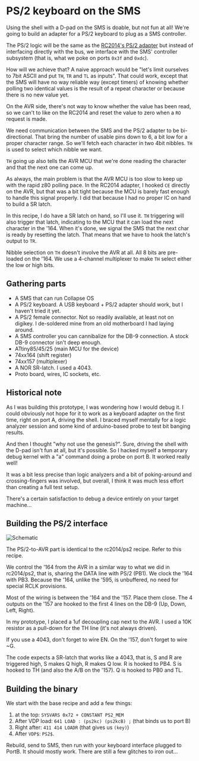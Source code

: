 # PS/2 keyboard on the SMS

Using the shell with a D-pad on the SMS is doable, but not fun at all! We're
going to build an adapter for a PS/2 keyboard to plug as a SMS controller.

The PS/2 logic will be the same as the [RC2014's PS/2 adapter][rc2014-ps2] but
instead of interfacing directly with the bus, we interface with the SMS'
controller subsystem (that is, what we poke on ports `0x3f` and `0xdc`).

How will we achieve that? A naive approach would be "let's limit ourselves to
7bit ASCII and put `TH`, `TR` and `TL` as inputs". That could work, except that
the SMS will have no way reliable way (except timers) of knowing whether polling
two identical values is the result of a repeat character or because there is no
new value yet.

On the AVR side, there's not way to know whether the value has been read, so we
can't to like on the RC2014 and reset the value to zero when a `RO` request is
made.

We need communication between the SMS and the PS/2 adapter to be bi-directional.
That bring the number of usable pins down to 6, a bit low for a proper character
range. So we'll fetch each character in two 4bit nibbles. `TH` is used to select
which nibble we want.

`TH` going up also tells the AVR MCU that we're done reading the character and
that the next one can come up.

As always, the main problem is that the AVR MCU is too slow to keep up with the
rapid z80 polling pace. In the RC2014 adapter, I hooked `CE` directly on the
AVR, but that was a bit tight because the MCU is barely fast enough to handle
this signal properly. I did that because I had no proper IC on hand to build a
SR latch.

In this recipe, I do have a SR latch on hand, so I'll use it. `TH` triggering
will also trigger that latch, indicating to the MCU that it can load the next
character in the '164. When it's done, we signal the SMS that the next char is
ready by resetting the latch. That means that we have to hook the latch's output
to `TR`.

Nibble selection on `TH` doesn't involve the AVR at all. All 8 bits are
pre-loaded on the '164. We use a 4-channel multiplexer to make `TH` select
either the low or high bits.

## Gathering parts

* A SMS that can run Collapse OS
* A PS/2 keyboard. A USB keyboard + PS/2 adapter should work, but I haven't
  tried it yet.
* A PS/2 female connector. Not so readily available, at least not on digikey. I
  de-soldered mine from an old motherboard I had laying around.
* A SMS controller you can cannibalize for the DB-9 connection. A stock DB-9
  connector isn't deep enough.
* ATtiny85/45/25 (main MCU for the device)
* 74xx164 (shift register)
* 74xx157 (multiplexer)
* A NOR SR-latch. I used a 4043.
* Proto board, wires, IC sockets, etc.

## Historical note

As I was building this prototype, I was wondering how I would debug it. I could
obviously not hope for it to work as a keyboard adapter on the first time, right
on port A, driving the shell. I braced myself mentally for a logic analyzer
session and some kind of arduino-based probe to test bit banging results.

And then I thought "why not use the genesis?". Sure, driving the shell with the
D-pad isn't fun at all, but it's possible. So I hacked myself a temporary debug
kernel with a "a" command doing a probe on port B. It worked really well!

It was a bit less precise than logic analyzers and a bit of poking-around and
crossing-fingers was involved, but overall, I think it was much less effort
than creating a full test setup.

There's a certain satisfaction to debug a device entirely on your target
machine...

## Building the PS/2 interface

![Schematic](ps2-to-sms.png)

The PS/2-to-AVR part is identical to the rc2014/ps2 recipe. Refer to this
recipe.

We control the '164 from the AVR in a similar way to what we did in rc2014/ps2,
that is, sharing the DATA line with PS/2 (PB1). We clock the '164 with PB3.
Because the '164, unlike the '595, is unbuffered, no need for special RCLK
provisions.

Most of the wiring is between the '164 and the '157. Place them close. The 4
outputs on the '157 are hooked to the first 4 lines on the DB-9 (Up, Down, Left,
Right).

In my prototype, I placed a 1uf decoupling cap next to the AVR. I used a 10K
resistor as a pull-down for the TH line (it's not always driven).

If you use a 4043, don't forget to wire EN. On the '157, don't forget to wire
~G.

The code expects a SR-latch that works like a 4043, that is, S and R are
triggered high, S makes Q high, R makes Q low. R is hooked to PB4. S is hooked
to TH (and also the A/B on the '157). Q is hooked to PB0 and TL.

## Building the binary

We start with the base recipe and add a few things:

1. at the top: `SYSVARS 0x72 + CONSTANT PS2_MEM`
2. After VDP load: `641 LOAD : (ps2kc) (ps2kcB) ;` (that binds us to port B)
3. Right after: `411 414 LOADR` (that gives us `(key)`)
4. After `VDP$`: `PS2$`.

Rebuild, send to SMS, then run with your keyboard interface plugged to PortB.
It should mostly work. There are still a few glitches to iron out...

[rc2014-ps2]: ../../rc2014/ps2
